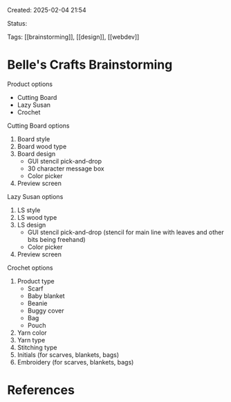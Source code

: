 Created: 2025-02-04 21:54

Status: 

Tags: [[brainstorming]], [[design]], [[webdev]]

# Belle's Crafts Brainstorming

Product options
- Cutting Board
- Lazy Susan
- Crochet

Cutting Board options
1. Board style
2. Board wood type
3. Board design
   - GUI stencil pick-and-drop
   - 30 character message box
   - Color picker
4. Preview screen

Lazy Susan options
1. LS style
2. LS wood type
3. LS design
   - GUI stencil pick-and-drop (stencil for main line with leaves and other bits being freehand)
   - Color picker
4. Preview screen

Crochet options
1. Product type
   - Scarf
   - Baby blanket
   - Beanie
   - Buggy cover
   - Bag
   - Pouch
2. Yarn color
3. Yarn type
4. Stitching type
5. Initials (for scarves, blankets, bags)
6. Embroidery (for scarves, blankets, bags)

# References